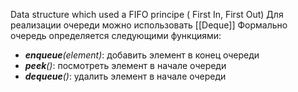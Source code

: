 Data structure which used a FIFO principe ( First In, First Out)
Для реализации очереди можно использовать [[Deque]]
Формально очередь определяется следующими функциями:

-   _**enqueue**(element)_: добавить элемент в конец очереди
-   _**peek**()_: посмотреть элемент в начале очереди
-   _**dequeue**()_: удалить элемент в начале очереди
